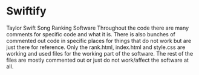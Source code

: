 # Swiftify
Taylor Swift Song Ranking Software
Throughout the code there are many comments for specific code and what it is. 
There is also bunches of commented out code in specific places for things that do not work but are just there for reference.
Only the rank.html, index.html and style.css are working and used files for the working part of the software. The rest of the files are mostly commented out or just do not work/affect the software at all.
